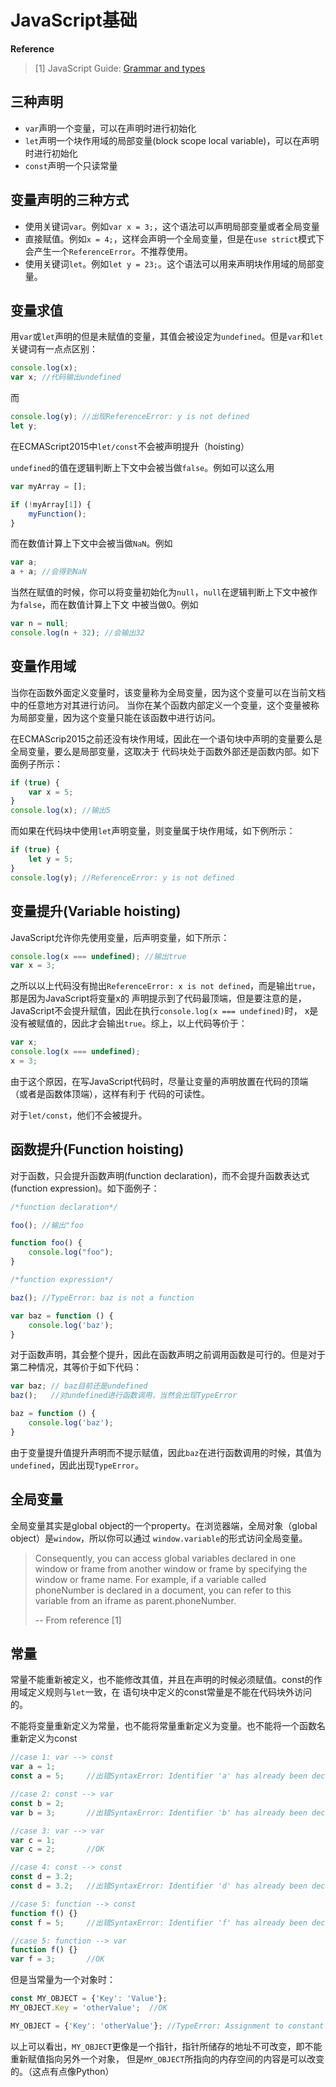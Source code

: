 [_metadata_:author]:- "daveying"
[_metadata_:tags]:- "JavaScript"
[_metadata_:created-date]:- "2017-04-29 11:32pm"

# JavaScript基础

**Reference**
> [1] JavaScript Guide: [Grammar and types](https://developer.mozilla.org/en/docs/Web/JavaScript/Guide/Grammar_and_types)

## 三种声明

- `var`声明一个变量，可以在声明时进行初始化
- `let`声明一个块作用域的局部变量(block scope local variable)，可以在声明时进行初始化
- `const`声明一个只读常量

## 变量声明的三种方式

- 使用关键词`var`。例如`var x = 3;`，这个语法可以声明局部变量或者全局变量
- 直接赋值。例如`x = 4;`，这样会声明一个全局变量，但是在`use strict`模式下会产生一个`ReferenceError`。不推荐使用。
- 使用关键词`let`。例如`let y = 23;`。这个语法可以用来声明块作用域的局部变量。

## 变量求值

用`var`或`let`声明的但是未赋值的变量，其值会被设定为`undefined`。但是`var`和`let`关键词有一点点区别：

```javascript
console.log(x);
var x; //代码输出undefined
```
而
```javascript
console.log(y); //出现ReferenceError: y is not defined
let y; 
```
在ECMAScript2015中`let/const`不会被声明提升（hoisting）

`undefined`的值在逻辑判断上下文中会被当做`false`。例如可以这么用
```js
var myArray = [];

if (!myArray[1]) {
    myFunction();
}
```
而在数值计算上下文中会被当做`NaN`。例如
```js
var a;
a + a; //会得到NaN
```
当然在赋值的时候，你可以将变量初始化为`null`，`null`在逻辑判断上下文中被作为`false`，而在数值计算上下文
中被当做0。例如
```js
var n = null;
console.log(n + 32); //会输出32
```

## 变量作用域

当你在函数外面定义变量时，该变量称为全局变量，因为这个变量可以在当前文档中的任意地方对其进行访问。
当你在某个函数内部定义一个变量，这个变量被称为局部变量，因为这个变量只能在该函数中进行访问。

在ECMAScrip2015之前还没有块作用域，因此在一个语句块中声明的变量要么是全局变量，要么是局部变量，这取决于
代码块处于函数外部还是函数内部。如下面例子所示：

```js
if (true) {
    var x = 5;
}
console.log(x); //输出5
```
而如果在代码块中使用`let`声明变量，则变量属于块作用域，如下例所示：
```js
if (true) {
    let y = 5;
}
console.log(y); //ReferenceError: y is not defined
```
## 变量提升(Variable hoisting)

JavaScript允许你先使用变量，后声明变量，如下所示：
```js
console.log(x === undefined); //输出true
var x = 3;
```
之所以以上代码没有抛出`ReferenceError: x is not defined`，而是输出`true`，那是因为JavaScript将变量x的
声明提示到了代码最顶端，但是要注意的是，JavaScript不会提升赋值，因此在执行`console.log(x === undefined)`时，
x是没有被赋值的，因此才会输出`true`。综上，以上代码等价于：
```js
var x;
console.log(x === undefined);
x = 3;
```
由于这个原因，在写JavaScript代码时，尽量让变量的声明放置在代码的顶端（或者是函数体顶端），这样有利于
代码的可读性。

对于`let/const`，他们不会被提升。

## 函数提升(Function hoisting)

对于函数，只会提升函数声明(function declaration)，而不会提升函数表达式(function expression)。如下面例子：
```js
/*function declaration*/

foo(); //输出"foo

function foo() {
    console.log("foo");
}

/*function expression*/

baz(); //TypeError: baz is not a function

var baz = function () {
    console.log('baz');
}
```
对于函数声明，其会整个提升，因此在函数声明之前调用函数是可行的。但是对于第二种情况，其等价于如下代码：
```js
var baz; // baz目前还是undefined
baz();   //对undefined进行函数调用，当然会出现TypeError

baz = function () {
    console.log('baz');
}
```
由于变量提升值提升声明而不提示赋值，因此`baz`在进行函数调用的时候，其值为`undefined`，因此出现`TypeError`。

## 全局变量

全局变量其实是global object的一个property。在浏览器端，全局对象（global object）是`window`，所以你可以通过
`window.variable`的形式访问全局变量。

> Consequently, you can access global variables declared in one window or frame from another window or 
> frame by specifying the window or frame name. For example, if a variable called phoneNumber is 
> declared in a document, you can refer to this variable from an iframe as parent.phoneNumber.
> 
> -- From reference [1]

## 常量

常量不能重新被定义，也不能修改其值，并且在声明的时候必须赋值。const的作用域定义规则与`let`一致，在
语句块中定义的const常量是不能在代码块外访问的。

不能将变量重新定义为常量，也不能将常量重新定义为变量。也不能将一个函数名重新定义为const

```js
//case 1: var --> const
var a = 1;
const a = 5;     //出错SyntaxError: Identifier 'a' has already been declared

//case 2: const --> var
const b = 2;
var b = 3;       //出错SyntaxError: Identifier 'b' has already been declared

//case 3: var --> var
var c = 1;
var c = 2;       //OK

//case 4: const --> const
const d = 3.2;
const d = 3.2;   //出错SyntaxError: Identifier 'd' has already been declared

//case 5: function --> const
function f() {}
const f = 5;     //出错SyntaxError: Identifier 'f' has already been declared

//case 5: function --> var
function f() {}
var f = 3;       //OK
```
但是当常量为一个对象时：
```js
const MY_OBJECT = {'Key': 'Value'};
MY_OBJECT.Key = 'otherValue';  //OK

MY_OBJECT = {'Key': 'otherValue'}; //TypeError: Assignment to constant variable
```
以上可以看出，`MY_OBJECT`更像是一个指针，指针所储存的地址不可改变，即不能重新赋值指向另外一个对象，
但是`MY_OBJECT`所指向的内存空间的内容是可以改变的。（这点有点像Python）

